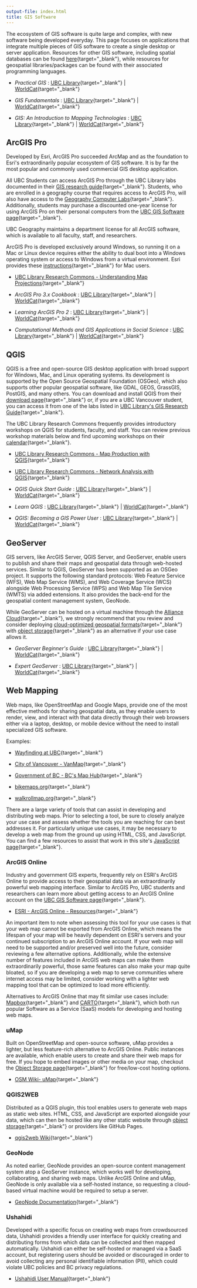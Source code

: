 ```yaml
---
output-file: index.html
title: GIS Software
---
```


The ecosystem of GIS software is quite large and complex, with new software
being developed everyday. This page focuses on applications that integrate
multiple pieces of GIS software to create a single desktop or server
application. Resources for other GIS software, including spatial databases can
be found
[here](https://ubc-geography.github.io/computing-resources/databases/){target="\_blank"},
while resources for geospatial libraries/packages can be found with their
associated programming languages.

- _Practical GIS_ :
  [UBC Library](https://go.exlibris.link/0SQNwYkl){target="\_blank"} |
  [WorldCat](https://search.worldcat.org/title/990474114){target="\_blank"}

- _GIS Fundamentals_ :
  [UBC Library](https://go.exlibris.link/K2SdsWd1){target="\_blank"} |
  [WorldCat](https://search.worldcat.org/title/894363293){target="\_blank"}

- _GIS: An Introduction to Mapping Technologies_ :
  [UBC Library](https://go.exlibris.link/XDzhC2Pd){target="\_blank"} |
  [WorldCat](https://search.worldcat.org/title/1376196388){target="\_blank"}

## ArcGIS Pro

Developed by Esri, ArcGIS Pro succeeded ArcMap and as the foundation to Esri's
extraordinarily popular ecosystem of GIS software. It is by far the most popular
and commonly used commercial GIS desktop application.

All UBC Students can access ArcGIS Pro through the UBC Library labs documented
in their
[GIS research guide](https://guides.library.ubc.ca/gis/labs){target="\_blank"}.
Students, who are enrolled in a geography course that requires access to ArcGIS
Pro, will also have access to the
[Geography Computer Labs](https://geog.ubc.ca/undergraduate/study-resources/){target="\_blank"}.
Additionally, students may purchase a discounted one-year license for using
ArcGIS Pro on their personal computers from the
[UBC GIS Software page](https://gis.ubc.ca/software/){target="\_blank"}.

UBC Geography maintains a department license for all ArcGIS software, which is
available to all faculty, staff, and researchers.

ArcGIS Pro is developed exclusively around Windows, so running it on a Mac or
Linux device requires either the ability to dual boot into a Windows operating
system or access to Windows from a virtual environment. Esri provides these
[instructions](https://pro.arcgis.com/en/pro-app/latest/get-started/run-pro-on-a-mac.htm){target="\_blank"}
for Mac users.

- [UBC Library Research Commons - Understanding Map Projections](https://ubc-library-rc.github.io/map-projections/){target="\_blank"}

- _ArcGIS Pro 3.x Cookbook_ :
  [UBC Library](https://learning.oreilly.com/library/view/arcgis-pro-3-x/9781837631704/){target="\_blank"}
  | [WorldCat](https://search.worldcat.org/title/1433677619){target="\_blank"}

- _Learning ArcGIS Pro 2_ :
  [UBC Library](https://go.exlibris.link/GQq35Gf6){target="\_blank"} |
  [WorldCat](https://search.worldcat.org/title/1181841303){target="\_blank"}

- _Computational Methods and GIS Applications in Social Science_ :
  [UBC Library](https://go.exlibris.link/YM3Mt98G){target="\_blank"} |
  [WorldCat](https://search.worldcat.org/title/1394119309){target="\_blank"}

## QGIS

QGIS is a free and open-source GIS desktop application with broad support for
Windows, Mac, and Linux operating systems. Its development is supported by the
Open Source Geospatial Foundation (OSGeo), which also supports other popular
geospatial software, like GDAL, GEOS, GrassGIS, PostGIS, and many others. You
can download and install QGIS from their
[download page](https://qgis.org/en/site/forusers/download.html){target="\_blank"}
or, if you are a UBC Vancouver student, you can access it from one of the labs
listed in
[UBC Library's GIS Research Guide](https://guides.library.ubc.ca/gis/labs){target="\_blank"}.

The UBC Library Research Commons frequently provides introductory workshops on
QGIS for students, faculty, and staff. You can review previous workshop
materials below and find upcoming workshops on their
[calendar](https://libcal.library.ubc.ca/calendar/vancouver?t=g&q=qgis){target="\_blank"}.

- [UBC Library Research Commons - Map Production with QGIS](https://ubc-library-rc.github.io/gis-intro-qgis/){target="\_blank"}

- [UBC Library Research Commons - Network Analysis with QGIS](https://ubc-library-rc.github.io/qgis-walkability/){target="\_blank"}

- _QGIS Quick Start Guide_ :
  [UBC Library](https://go.exlibris.link/vXrWwwJ9){target="\_blank"} |
  [WorldCat](https://search.worldcat.org/title/1085230540){target="\_blank"}

- _Learn QGIS_ :
  [UBC Library](https://go.exlibris.link/yGfccBXv){target="\_blank"} |
  [WorldCat](https://search.worldcat.org/title/1085904869){target="\_blank"}

- _QGIS: Becoming a GIS Power User_ :
  [UBC Library](https://go.exlibris.link/NcZblRWv){target="\_blank"} |
  [WorldCat](https://search.worldcat.org/title/979891998){target="\_blank"}

## GeoServer

GIS servers, like ArcGIS Server, QGIS Server, and GeoServer, enable users to
publish and share their maps and geospatial data through web-hosted services.
Similar to QGIS, GeoServer has been supported as an OSGeo project. It supports
the following standard protocols: Web Feature Service (WFS), Web Map Service
(WMS), and Web Coverage Service (WCS) alongside Web Processing Service (WPS) and
Web Map Tile Service (WMTS) via added extensions. It also provides the back-end
for the geospatial content management system, GeoNode.

While GeoServer can be hosted on a virtual machine through the
[Alliance Cloud](https://ubc-geography.github.io/computing-resources/cloud-computing/#digital-research-alliance-dra){target="\_blank"},
we strongly recommend that you review and consider deploying
[cloud-optimized geospatial formats](https://guide.cloudnativegeo.org/){target="\_blank"}
with
[object storage](https://ubc-geography.github.io/computing-resources/cloud-computing/object-storage.html){target="\_blank"}
as an alternative if your use case allows it.

- _GeoServer Beginner's Guide_ :
  [UBC Library](https://go.exlibris.link/ZSQc0jdm){target="\_blank"} |
  [WorldCat](https://search.worldcat.org/title/1011595394){target="\_blank"}

- _Expert GeoServer_ :
  [UBC Library](https://go.exlibris.link/VZSrV1cw){target="\_blank"} |
  [WorldCat](https://search.worldcat.org/title/1050170484){target="\_blank"}

## Web Mapping

Web maps, like OpenStreetMap and Google Maps, provide one of the most effective
methods for sharing geospatial data, as they enable users to render, view, and
interact with that data directly through their web browsers either via a laptop,
desktop, or mobile device without the need to install specialized GIS software.

Examples:

- [Wayfinding at UBC](https://maps.ubc.ca/){target="\_blank"}

- [City of Vancouver - VanMap](https://maps.vancouver.ca/vanmap-viewer/){target="\_blank"}

- [Government of BC - BC's Map Hub](https://governmentofbc.maps.arcgis.com/home/gallery.html){target="\_blank"}

- [bikemaps.org](https://bikemaps.org/){target="\_blank"}

- [walkrollmap.org](https://walkrollmap.org/){target="\_blank"}

There are a large variety of tools that can assist in developing and
distributing web maps. Prior to selecting a tool, be sure to closely analyze
your use case and assess whether the tools you are reaching for can best
addresses it. For particularly unique use cases, it may be necessary to develop
a web map from the ground up using HTML, CSS, and JavaScript. You can find a few
resources to assist that work in this site's
[JavaScript page](https://ubc-geography.github.io/computing-resources/javascript/#web-mapping){target="\_blank"}.

### ArcGIS Online

Industry and government GIS experts, frequently rely on ESRI's ArcGIS Online to
provide access to their geospatial data via an extraordinarily powerful web
mapping interface. Similar to ArcGIS Pro, UBC students and researchers can learn
more about getting access to an ArcGIS Online account on the
[UBC GIS Software page](https://gis.ubc.ca/software/){target="\_blank"}.

- [ESRI - ArcGIS Online - Resources](https://www.esri.com/en-us/arcgis/products/arcgis-online/resources){target="\_blank"}

An important item to note when assessing this tool for your use cases is that
your web map cannot be exported from ArcGIS Online, which means the lifespan of
your map will be heavily dependent on ESRI's servers and your continued
subscription to an ArcGIS Online account. If your web map will need to be
supported and/or preserved well into the future, consider reviewing a few
alternative options. Additionally, while the extensive number of features
included in ArcGIS web maps can make them extraordinarily powerful, those same
features can also make your map quite bloated, so if you are developing a web
map to serve communities where internet access may be limited, consider working
with a lighter web mapping tool that can be optimized to load more efficiently.

Alternatives to ArcGIS Online that may fit similar use cases include:
[Mapbox](https://www.mapbox.com/){target="\_blank"} and
[CARTO](https://carto.com/){target="\_blank"}, which both run popular Software
as a Service (SaaS) models for developing and hosting web maps.

### uMap

Built on OpenStreetMap and open-source software, uMap provides a lighter, but
less feature-rich alternative to ArcGIS Online. Public instances are available,
which enable users to create and share their web maps for free. If you hope to
embed images or other media on your map, checkout the
[Object Storage page](https://ubc-geography.github.io/computing-resources/cloud-computing/object-storage.html){target="\_blank"}
for free/low-cost hosting options.

- [OSM Wiki- uMap](https://wiki.openstreetmap.org/wiki/UMap){target="\_blank"}

### QGIS2WEB

Distributed as a QGIS plugin, this tool enables users to generate web maps as
static web sites. HTML, CSS, and JavaScript are exported alongside your data,
which can then be hosted like any other static website through
[object storage](https://ubc-geography.github.io/computing-resources/cloud-computing/object-storage.html){target="\_blank"}
or providers like GitHub Pages.

- [qgis2web Wiki](https://qgis2web.github.io/qgis2web/){target="\_blank"}

### GeoNode

As noted earlier, GeoNode provides an open-source content management system atop
a GeoServer instance, which works well for developing, collaborating, and
sharing web maps. Unlike ArcGIS Online and uMap, GeoNode is only available via a
self-hosted instance, so requesting a cloud-based virtual machine would be
required to setup a server.

- [GeoNode Documentation](https://docs.geonode.org/en/master/){target="\_blank"}

### Ushahidi

Developed with a specific focus on creating web maps from crowdsourced data,
Ushahidi provides a friendly user interface for quickly creating and
distributing forms from which data can be collected and then mapped
automatically. Ushahidi can either be self-hosted or managed via a SaaS account,
but registering users should be avoided or discouraged in order to avoid
collecting any personal identifiable information (PII), which could violate UBC
policies and BC privacy regulations.

- [Ushahidi User Manual](https://docs.ushahidi.com/platform-user-manual){target="\_blank"}
